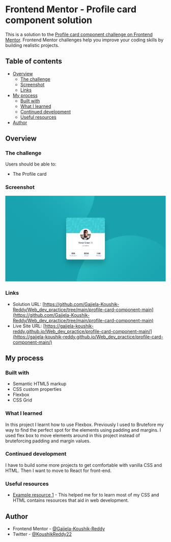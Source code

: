 # Frontend Mentor - Profile card component solution

This is a solution to the [Profile card component challenge on Frontend Mentor](https://www.frontendmentor.io/challenges/profile-card-component-cfArpWshJ). Frontend Mentor challenges help you improve your coding skills by building realistic projects. 

## Table of contents

- [Overview](#overview)
  - [The challenge](#the-challenge)
  - [Screenshot](#screenshot)
  - [Links](#links)
- [My process](#my-process)
  - [Built with](#built-with)
  - [What I learned](#what-i-learned)
  - [Continued development](#continued-development)
  - [Useful resources](#useful-resources)
- [Author](#author)

## Overview

### The challenge

Users should be able to:

- The Profile card

### Screenshot

![](./images/website.png)


### Links

- Solution URL: [https://github.com/Gajjela-Koushik-Reddy/Web_dev_practice/tree/main/profile-card-component-main](https://github.com/Gajjela-Koushik-Reddy/Web_dev_practice/tree/main/profile-card-component-main)
- Live Site URL: [https://gajjela-koushik-reddy.github.io/Web_dev_practice/profile-card-component-main/](https://gajjela-koushik-reddy.github.io/Web_dev_practice/profile-card-component-main/)

## My process

### Built with

- Semantic HTML5 markup
- CSS custom properties
- Flexbox
- CSS Grid


### What I learned

In this project I learnt how to use Flexbox. Previously I used to Brutefore my way to find the perfect spot for the elements using padding and margins. I used flex box to move elements around in this project instead of bruteforcing padding and margin values.


### Continued development

I have to build some more projects to get comfortable with vanilla CSS and HTML. Then I want to move to React for front-end.


### Useful resources

- [Example resource 1](https://www.w3schools.com/) - This helped me for to learn most of my CSS and HTML contains resources that aid in web development.


## Author

- Frontend Mentor - [@Gajjela-Koushik-Reddy](https://www.frontendmentor.io/profile/Gajjela-Koushik-Reddy)
- Twitter - [@KoushikReddy22](https://www.twitter.com/KoushikReddy22)


